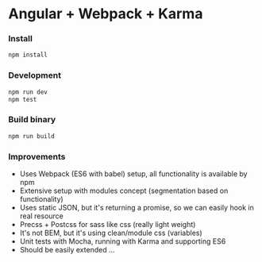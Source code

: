 # Angular + Webpack + Karma

### Install

```sh
npm install
```

### Development

```sh
npm run dev
npm test
```

### Build binary

```sh
npm run build
```

### Improvements

- Uses Webpack (ES6 with babel) setup, all functionality is available by npm <command>
- Extensive setup with modules concept (segmentation based on functionality)
- Uses static JSON, but it's returning a promise, so we can easily hook in real resource
- Precss + Postcss for sass like css (really light weight)
- It's not BEM, but it's using clean/module css (variables)
- Unit tests with Mocha, running with Karma and supporting ES6
- Should be easily extended ...
